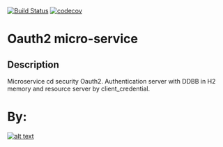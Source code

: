 [![Build Status](https://travis-ci.org/Milfist/oauth2-security.svg?branch=develop)](https://travis-ci.org/Milfist/oauth2-security) [![codecov](https://codecov.io/gh/Milfist/oauth2-security/branch/develop/graph/badge.svg)](https://codecov.io/gh/Milfist/oauth2-security)

# Oauth2 micro-service

## Description

Microservice cd security Oauth2. Authentication server with DDBB in H2 memory and resource server by client_credential.


# By:

[![alt text](https://github.com/Milfist/Docs/blob/master/milfist.JPG)][0]

[0]: https://github.com/Milfist/
